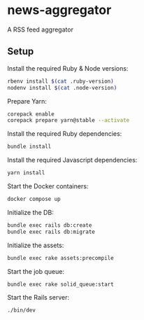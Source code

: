 # news-aggregator

A RSS feed aggregator

## Setup

Install the required Ruby & Node versions:

```sh
rbenv install $(cat .ruby-version)
nodenv install $(cat .node-version)
```

Prepare Yarn:

```sh
corepack enable
corepack prepare yarn@stable --activate
```

Install the required Ruby dependencies:

```sh
bundle install
```

Install the required Javascript dependencies:

```sh
yarn install
```

Start the Docker containers:

```sh
docker compose up
```

Initialize the DB:

```sh
bundle exec rails db:create
bundle exec rails db:migrate
```

Initialize the assets:

```sh
bundle exec rake assets:precompile
```

Start the job queue:

```sh
bundle exec rake solid_queue:start
```

Start the Rails server:

```sh
./bin/dev
```
